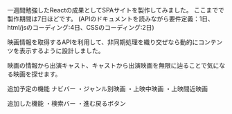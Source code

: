 

一週間勉強したReactの成果としてSPAサイトを製作してみました。
ここまでで製作期間は7日ほどです。
(APIのドキュメントを読みながら要件定義：1日、html/jsのコーディング:4日、CSSのコーディング:2日)

映画情報を取得するAPIを利用して、非同期処理を織り交ぜなら動的にコンテンツを表示するように設計しました。

映画の情報から出演キャスト、キャストから出演映画を無限に辿ることで気になる映画を探せます。


追加予定の機能
ナビバー
・ジャンル別映画
・上映中映画
・上映間近映画


追加した機能
・検索バー
・進む戻るボタン
